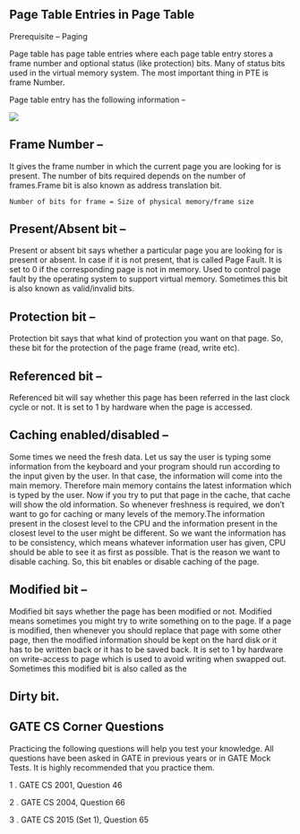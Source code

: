 ## Page Table Entries in Page Table

Prerequisite – Paging

Page table has page table entries where each page table entry stores a frame number and optional status (like protection) bits. Many of status bits used in the virtual memory system. The most important thing in PTE is frame Number.

Page table entry has the following information –

![](https://github.com/nu11secur1ty/Kernel-and-Types-of-kernels/blob/master/PTE/screen/Capture-24.png)

## Frame Number – 
It gives the frame number in which the current page you are looking for is present. The number of bits required depends on the number of frames.Frame bit is also known as address translation bit.
```
Number of bits for frame = Size of physical memory/frame size
```
## Present/Absent bit – 
Present or absent bit says whether a particular page you are looking for is present or absent. In case if it is not present, that is called Page Fault. It is set to 0 if the corresponding page is not in memory. Used to control page fault by the operating system to support virtual memory. Sometimes this bit is also known as valid/invalid bits.

## Protection bit –
Protection bit says that what kind of protection you want on that page. So, these bit for the protection of the page frame (read, write etc).

## Referenced bit – 
Referenced bit will say whether this page has been referred in the last clock cycle or not. It is set to 1 by hardware when the page is accessed.

## Caching enabled/disabled – 
Some times we need the fresh data. Let us say the user is typing some information from the keyboard and your program should run according to the input given by the user. In that case, the information will come into the main memory. Therefore main memory contains the latest information which is typed by the user. Now if you try to put that page in the cache, that cache will show the old information. So whenever freshness is required, we don’t want to go for caching or many levels of the memory.The information present in the closest level to the CPU and the information present in the closest level to the user might be different. So we want the information has to be consistency, which means whatever information user has given, CPU should be able to see it as first as possible. That is the reason we want to disable caching. So, this bit enables or disable caching of the page.

## Modified bit – 
Modified bit says whether the page has been modified or not. Modified means sometimes you might try to write something on to the page. If a page is modified, then whenever you should replace that page with some other page, then the modified information should be kept on the hard disk or it has to be written back or it has to be saved back. It is set to 1 by hardware on write-access to page which is used to avoid writing when swapped out. Sometimes this modified bit is also called as the 
## Dirty bit.

## GATE CS Corner Questions

Practicing the following questions will help you test your knowledge. All questions have been asked in GATE in previous years or in GATE Mock Tests. It is highly recommended that you practice them.


1 . GATE CS 2001, Question 46

2 . GATE CS 2004, Question 66

3 . GATE CS 2015 (Set 1), Question 65

